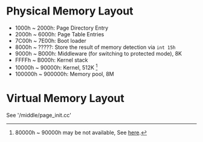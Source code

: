 # Physical Memory Layout

* 1000h ~ 2000h: Page Directory Entry
* 2000h ~ 6000h: Page Table Entries
* 7C00h ~ 7E00h: Boot loader
* 8000h ~ ?????: Store the result of memory detection via `int 15h`
* 9000h ~ B000h: Middleware (for switching to protected mode), 8K
* FFFFh ~ B000h: Kernel stack
* 10000h ~ 90000h: Kernel, 512K [^1]
* 100000h ~ 900000h: Memory pool, 8M

[^1]: 80000h ~ 90000h may be not available, See [here](http://wiki.osdev.org/Memory\_Map\_(x86)).

# Virtual Memory Layout

See '/middle/page_init.cc'
